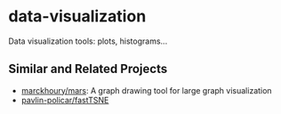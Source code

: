 # data-visualization
Data visualization tools: plots, histograms...

## Similar and Related Projects
- [marckhoury/mars](https://github.com/marckhoury/mars): A graph drawing tool for large graph visualization
- [pavlin-policar/fastTSNE](https://github.com/pavlin-policar/fastTSNE)
